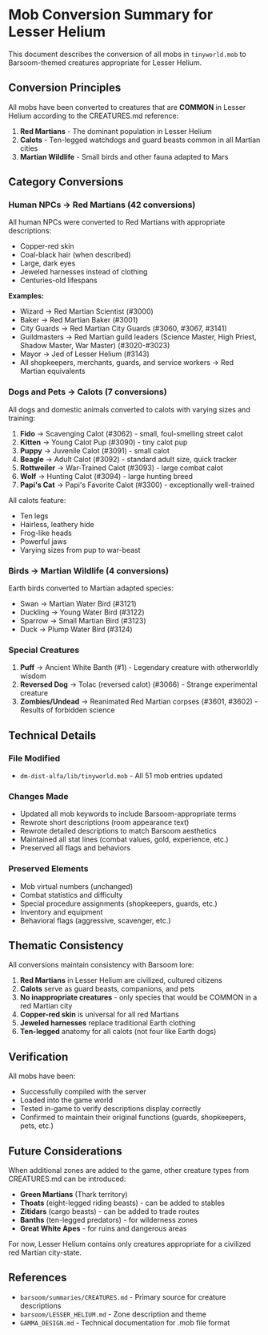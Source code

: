 # Mob Conversion Summary for Lesser Helium

This document describes the conversion of all mobs in `tinyworld.mob` to Barsoom-themed creatures appropriate for Lesser Helium.

## Conversion Principles

All mobs have been converted to creatures that are **COMMON** in Lesser Helium according to the CREATURES.md reference:

1. **Red Martians** - The dominant population in Lesser Helium
2. **Calots** - Ten-legged watchdogs and guard beasts common in all Martian cities
3. **Martian Wildlife** - Small birds and other fauna adapted to Mars

## Category Conversions

### Human NPCs → Red Martians (42 conversions)

All human NPCs were converted to Red Martians with appropriate descriptions:
- Copper-red skin
- Coal-black hair (when described)
- Large, dark eyes
- Jeweled harnesses instead of clothing
- Centuries-old lifespans

**Examples:**
- Wizard → Red Martian Scientist (#3000)
- Baker → Red Martian Baker (#3001)
- City Guards → Red Martian City Guards (#3060, #3067, #3141)
- Guildmasters → Red Martian guild leaders (Science Master, High Priest, Shadow Master, War Master) (#3020-#3023)
- Mayor → Jed of Lesser Helium (#3143)
- All shopkeepers, merchants, guards, and service workers → Red Martian equivalents

### Dogs and Pets → Calots (7 conversions)

All dogs and domestic animals converted to calots with varying sizes and training:

1. **Fido** → Scavenging Calot (#3062) - small, foul-smelling street calot
2. **Kitten** → Young Calot Pup (#3090) - tiny calot pup
3. **Puppy** → Juvenile Calot (#3091) - small calot
4. **Beagle** → Adult Calot (#3092) - standard adult size, quick tracker
5. **Rottweiler** → War-Trained Calot (#3093) - large combat calot
6. **Wolf** → Hunting Calot (#3094) - large hunting breed
7. **Papi's Cat** → Papi's Favorite Calot (#3300) - exceptionally well-trained

All calots feature:
- Ten legs
- Hairless, leathery hide
- Frog-like heads
- Powerful jaws
- Varying sizes from pup to war-beast

### Birds → Martian Wildlife (4 conversions)

Earth birds converted to Martian adapted species:
- Swan → Martian Water Bird (#3121)
- Duckling → Young Water Bird (#3122)
- Sparrow → Small Martian Bird (#3123)
- Duck → Plump Water Bird (#3124)

### Special Creatures

1. **Puff** → Ancient White Banth (#1) - Legendary creature with otherworldly wisdom
2. **Reversed Dog** → Tolac (reversed calot) (#3066) - Strange experimental creature
3. **Zombies/Undead** → Reanimated Red Martian corpses (#3601, #3602) - Results of forbidden science

## Technical Details

### File Modified
- `dm-dist-alfa/lib/tinyworld.mob` - All 51 mob entries updated

### Changes Made
- Updated all mob keywords to include Barsoom-appropriate terms
- Rewrote short descriptions (room appearance text)
- Rewrote detailed descriptions to match Barsoom aesthetics
- Maintained all stat lines (combat values, gold, experience, etc.)
- Preserved all flags and behaviors

### Preserved Elements
- Mob virtual numbers (unchanged)
- Combat statistics and difficulty
- Special procedure assignments (shopkeepers, guards, etc.)
- Inventory and equipment
- Behavioral flags (aggressive, scavenger, etc.)

## Thematic Consistency

All conversions maintain consistency with Barsoom lore:

1. **Red Martians** in Lesser Helium are civilized, cultured citizens
2. **Calots** serve as guard beasts, companions, and pets
3. **No inappropriate creatures** - only species that would be COMMON in a red Martian city
4. **Copper-red skin** is universal for all red Martians
5. **Jeweled harnesses** replace traditional Earth clothing
6. **Ten-legged** anatomy for all calots (not four like Earth dogs)

## Verification

All mobs have been:
- Successfully compiled with the server
- Loaded into the game world
- Tested in-game to verify descriptions display correctly
- Confirmed to maintain their original functions (guards, shopkeepers, pets, etc.)

## Future Considerations

When additional zones are added to the game, other creature types from CREATURES.md can be introduced:
- **Green Martians** (Thark territory)
- **Thoats** (eight-legged riding beasts) - can be added to stables
- **Zitidars** (cargo beasts) - can be added to trade routes
- **Banths** (ten-legged predators) - for wilderness zones
- **Great White Apes** - for ruins and dangerous areas

For now, Lesser Helium contains only creatures appropriate for a civilized red Martian city-state.

## References

- `barsoom/summaries/CREATURES.md` - Primary source for creature descriptions
- `barsoom/LESSER_HELIUM.md` - Zone description and theme
- `GAMMA_DESIGN.md` - Technical documentation for .mob file format
